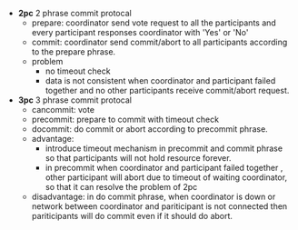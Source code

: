 - **2pc** 2 phrase commit protocal  
  - prepare: coordinator send vote request to all the participants and every participant responses coordinator with 'Yes' or 'No'
  - commit: coordinator send commit/abort to all participants according to the prepare phrase. 
  - problem  
    - no timeout check
    - data is not consistent when coordinator and participant failed together and no other participants receive commit/abort request.
- **3pc** 3 phrase commit protocal
  - cancommit: vote
  - precommit: prepare to commit with timeout check
  - docommit: do commit or abort according to precommit phrase.
  - advantage: 
    - introduce timeout mechanism in precommit and commit phrase so that participants will not hold resource forever.
    - in precommit when coordinator and participant failed together , other participant will abort due to timeout of waiting coordinator, so that it can resolve the problem of 2pc 
  - disadvantage: in do commit phrase, when coordinator is down or network between coordinator and pariticipant is not connected then pariticipants will do commit even if it should do abort.